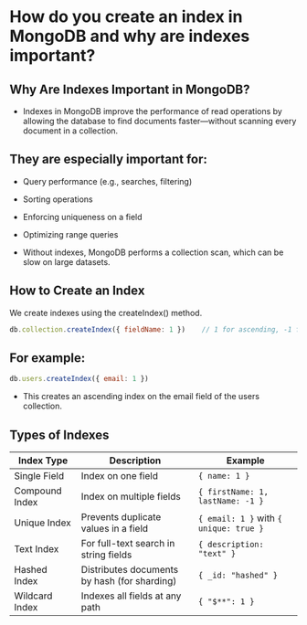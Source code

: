 # How do you create an index in MongoDB and why are indexes important?

## Why Are Indexes Important in MongoDB?
- Indexes in MongoDB improve the performance of read operations by allowing the database to find documents faster—without scanning every document in a collection.

## They are especially important for:

- Query performance (e.g., searches, filtering)

- Sorting operations

- Enforcing uniqueness on a field

- Optimizing range queries

- Without indexes, MongoDB performs a collection scan, which can be slow on large datasets.

## How to Create an Index
We create indexes using the createIndex() method.

```javascript
db.collection.createIndex({ fieldName: 1 })    // 1 for ascending, -1 for descending
```
## For example:

```javascript
db.users.createIndex({ email: 1 })
```
- This creates an ascending index on the email field of the users collection.

## Types of Indexes 
| Index Type         | Description                                      | Example                                     |
|--------------------|--------------------------------------------------|---------------------------------------------|
| Single Field       | Index on one field                               | `{ name: 1 }`                               |
| Compound Index     | Index on multiple fields                         | `{ firstName: 1, lastName: -1 }`            |
| Unique Index       | Prevents duplicate values in a field             | `{ email: 1 }` with `{ unique: true }`      |
| Text Index         | For full-text search in string fields            | `{ description: "text" }`                   |
| Hashed Index       | Distributes documents by hash (for sharding)     | `{ _id: "hashed" }`                         |
| Wildcard Index     | Indexes all fields at any path                   | `{ "$**": 1 }`                              |

